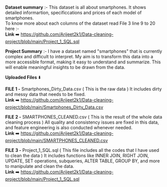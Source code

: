 **Dataset summary** :- This dataset is all about smartphones. It shows detailed informartion, specificcations and prices of each model of smartphones.  
                   To know more about each columns of the dataset read File 3 line 9 to 20 here :-  
                   **Link** ➡️ https://github.com/Arijeet2k1/Data-cleaning-project/blob/main/Project_1_SQL.sql



**Project Summary** :- I have a dataset named "smartphones" that is currently complex and difficult to interpret. My aim is to transform this data into 
                   a more accessible format, making it easy to understand and summarize. This will enable meaningful insights to be drawn from the data.

**Uploaded Files** ⬇️

  **FILE 1 -** Smartphones_Dirty_Data.csv ( This is the raw data )
           It includes dirty and messy data that needs to be fixed.  
           **Link** ➡️ https://github.com/Arijeet2k1/Data-cleaning-project/blob/main/Smartphones_Dirty_Data.csv
  
  **FILE 2 -** SMARTPHONES_CLEANED.csv ( This is the result of the whole data cleaning process )
           All quality and consistency issues are fixed in this data, and feature engineering is also conducted whenever needed.     
           **Link** ➡️ https://github.com/Arijeet2k1/Data-cleaning-project/blob/main/SMARTPHONES_CLEANED.csv
  
  **FILE 3 -** Project_1_SQL.sql ( This file includes all the codes that I have used to clean the data )
           It includes functions like INNER JOIN, RIGHT JOIN, UPDATE, SET operations, subqueries, ALTER TABLE, GROUP BY, and more to manipulate and clean the data.      
           **Link** ➡️ https://github.com/Arijeet2k1/Data-cleaning-project/blob/main/Project_1_SQL.sql

